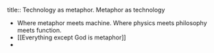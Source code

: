 title:: Technology as metaphor. Metaphor as technology

- Where metaphor meets machine. Where physics meets philosophy meets function.
- [[Everything except God is metaphor]]
-